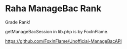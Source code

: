 # Raha ManageBac Rank
Grade Rank!

getManageBacSession in lib.php is by FoxInFlame.

https://github.com/FoxInFlame/Unofficial-ManageBacAPI
